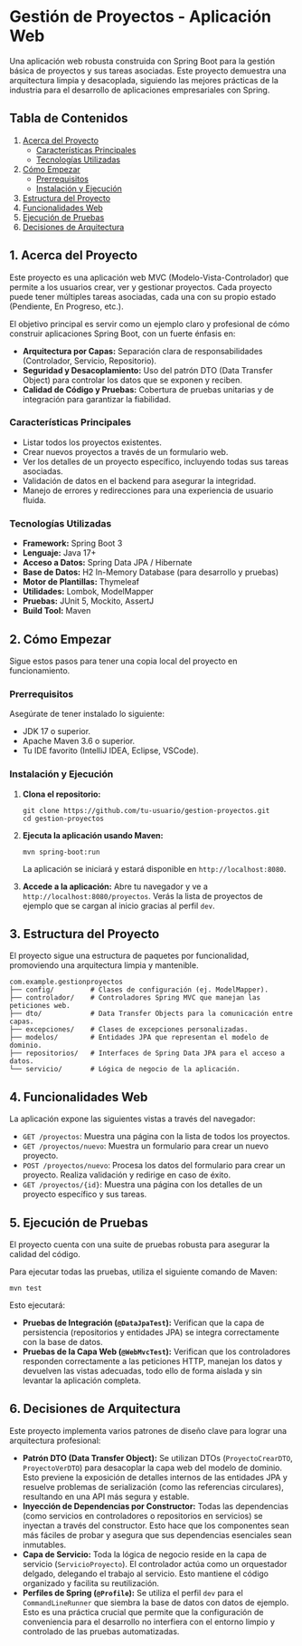 # **Gestión de Proyectos - Aplicación Web**

Una aplicación web robusta construida con Spring Boot para la gestión básica de proyectos y sus tareas asociadas. Este proyecto demuestra una arquitectura limpia y desacoplada, siguiendo las mejores prácticas de la industria para el desarrollo de aplicaciones empresariales con Spring.

## **Tabla de Contenidos**

1. [Acerca del Proyecto](https://www.google.com/search?q=%231-acerca-del-proyecto)
    - [Características Principales](https://www.google.com/search?q=%23caracter%C3%ADsticas-principales)
    - [Tecnologías Utilizadas](https://www.google.com/search?q=%23tecnolog%C3%ADas-utilizadas)
2. [Cómo Empezar](https://www.google.com/search?q=%232-c%C3%B3mo-empezar)
    - [Prerrequisitos](https://www.google.com/search?q=%23prerrequisitos)
    - [Instalación y Ejecución](https://www.google.com/search?q=%23instalaci%C3%B3n-y-ejecuci%C3%B3n)
3. [Estructura del Proyecto](https://www.google.com/search?q=%233-estructura-del-proyecto)
4. [Funcionalidades Web](https://www.google.com/search?q=%234-funcionalidades-web)
5. [Ejecución de Pruebas](https://www.google.com/search?q=%235-ejecuci%C3%B3n-de-pruebas)
6. [Decisiones de Arquitectura](https://www.google.com/search?q=%236-decisiones-de-arquitectura)

## **1. Acerca del Proyecto**

Este proyecto es una aplicación web MVC (Modelo-Vista-Controlador) que permite a los usuarios crear, ver y gestionar proyectos. Cada proyecto puede tener múltiples tareas asociadas, cada una con su propio estado (Pendiente, En Progreso, etc.).

El objetivo principal es servir como un ejemplo claro y profesional de cómo construir aplicaciones Spring Boot, con un fuerte énfasis en:

- **Arquitectura por Capas:** Separación clara de responsabilidades (Controlador, Servicio, Repositorio).
- **Seguridad y Desacoplamiento:** Uso del patrón DTO (Data Transfer Object) para controlar los datos que se exponen y reciben.
- **Calidad de Código y Pruebas:** Cobertura de pruebas unitarias y de integración para garantizar la fiabilidad.

### **Características Principales**

- Listar todos los proyectos existentes.
- Crear nuevos proyectos a través de un formulario web.
- Ver los detalles de un proyecto específico, incluyendo todas sus tareas asociadas.
- Validación de datos en el backend para asegurar la integridad.
- Manejo de errores y redirecciones para una experiencia de usuario fluida.

### **Tecnologías Utilizadas**

- **Framework:** Spring Boot 3
- **Lenguaje:** Java 17+
- **Acceso a Datos:** Spring Data JPA / Hibernate
- **Base de Datos:** H2 In-Memory Database (para desarrollo y pruebas)
- **Motor de Plantillas:** Thymeleaf
- **Utilidades:** Lombok, ModelMapper
- **Pruebas:** JUnit 5, Mockito, AssertJ
- **Build Tool:** Maven

## **2. Cómo Empezar**

Sigue estos pasos para tener una copia local del proyecto en funcionamiento.

### **Prerrequisitos**

Asegúrate de tener instalado lo siguiente:

- JDK 17 o superior.
- Apache Maven 3.6 o superior.
- Tu IDE favorito (IntelliJ IDEA, Eclipse, VSCode).

### **Instalación y Ejecución**

1. **Clona el repositorio:**

    ```
    git clone https://github.com/tu-usuario/gestion-proyectos.git
    cd gestion-proyectos
    
    ```

2. **Ejecuta la aplicación usando Maven:**

    ```
    mvn spring-boot:run
    
    ```

   La aplicación se iniciará y estará disponible en `http://localhost:8080`.

3. **Accede a la aplicación:** Abre tu navegador y ve a `http://localhost:8080/proyectos`. Verás la lista de proyectos de ejemplo que se cargan al inicio gracias al perfil `dev`.

## **3. Estructura del Proyecto**

El proyecto sigue una estructura de paquetes por funcionalidad, promoviendo una arquitectura limpia y mantenible.

```
com.example.gestionproyectos
├── config/         # Clases de configuración (ej. ModelMapper).
├── controlador/    # Controladores Spring MVC que manejan las peticiones web.
├── dto/            # Data Transfer Objects para la comunicación entre capas.
├── excepciones/    # Clases de excepciones personalizadas.
├── modelos/        # Entidades JPA que representan el modelo de dominio.
├── repositorios/   # Interfaces de Spring Data JPA para el acceso a datos.
└── servicio/       # Lógica de negocio de la aplicación.

```

## **4. Funcionalidades Web**

La aplicación expone las siguientes vistas a través del navegador:

- `GET /proyectos`: Muestra una página con la lista de todos los proyectos.
- `GET /proyectos/nuevo`: Muestra un formulario para crear un nuevo proyecto.
- `POST /proyectos/nuevo`: Procesa los datos del formulario para crear un proyecto. Realiza validación y redirige en caso de éxito.
- `GET /proyectos/{id}`: Muestra una página con los detalles de un proyecto específico y sus tareas.

## **5. Ejecución de Pruebas**

El proyecto cuenta con una suite de pruebas robusta para asegurar la calidad del código.

Para ejecutar todas las pruebas, utiliza el siguiente comando de Maven:

```
mvn test

```

Esto ejecutará:

- **Pruebas de Integración (`@DataJpaTest`):** Verifican que la capa de persistencia (repositorios y entidades JPA) se integra correctamente con la base de datos.
- **Pruebas de la Capa Web (`@WebMvcTest`):** Verifican que los controladores responden correctamente a las peticiones HTTP, manejan los datos y devuelven las vistas adecuadas, todo ello de forma aislada y sin levantar la aplicación completa.

## **6. Decisiones de Arquitectura**

Este proyecto implementa varios patrones de diseño clave para lograr una arquitectura profesional:

- **Patrón DTO (Data Transfer Object):** Se utilizan DTOs (`ProyectoCrearDTO`, `ProyectoVerDTO`) para desacoplar la capa web del modelo de dominio. Esto previene la exposición de detalles internos de las entidades JPA y resuelve problemas de serialización (como las referencias circulares), resultando en una API más segura y estable.
- **Inyección de Dependencias por Constructor:** Todas las dependencias (como servicios en controladores o repositorios en servicios) se inyectan a través del constructor. Esto hace que los componentes sean más fáciles de probar y asegura que sus dependencias esenciales sean inmutables.
- **Capa de Servicio:** Toda la lógica de negocio reside en la capa de servicio (`ServicioProyecto`). El controlador actúa como un orquestador delgado, delegando el trabajo al servicio. Esto mantiene el código organizado y facilita su reutilización.
- **Perfiles de Spring (`@Profile`):** Se utiliza el perfil `dev` para el `CommandLineRunner` que siembra la base de datos con datos de ejemplo. Esto es una práctica crucial que permite que la configuración de conveniencia para el desarrollo no interfiera con el entorno limpio y controlado de las pruebas automatizadas.
